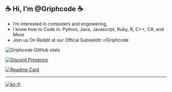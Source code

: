 ☕ Hi, I’m @Griphcode ☕
-----
- I’m interested in computers and engineering,  
- I know how to Code in: Python, Java, Javascript, Ruby, R, C++, C#, and More
- Join us On Reddit at our Offical Subreddit: r/Griphcode


![Griphcode GitHub stats](https://github-readme-stats.vercel.app/api?username=griphcode&show_icons=true&theme=cobalt)

[![Discord Presence](https://lanyard-profile-readme.vercel.app/api/830771139486679100)](https://discord.com/users/830771139486679100)

[![Readme Card](https://github-readme-stats.vercel.app/api/pin/?username=griphcode&repo=Griphitor-IDE)](https://github.com/griphcode/Griphitor-IDE)

--------------------------------
[![ko-fi](https://ko-fi.com/img/githubbutton_sm.svg)](https://ko-fi.com/A0A467SNY)
